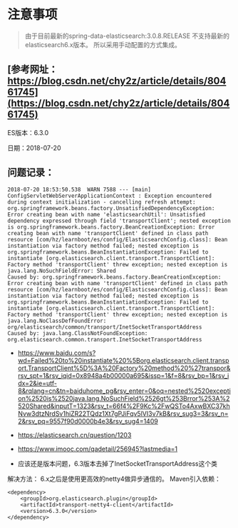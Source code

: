 # 注意事项
> 由于目前最新的spring-data-elasticsearch:3.0.8.RELEASE 不支持最新的elasticsearch6.x版本。
所以采用手动配置的方式集成。    

## [参考网址：https://blog.csdn.net/chy2z/article/details/80461745](https://blog.csdn.net/chy2z/article/details/80461745)

ES版本：6.3.0

日期：2018-07-20

## 问题记录：
```
2018-07-20 18:53:50.538  WARN 7588 --- [main] ConfigServletWebServerApplicationContext : Exception encountered during context initialization - cancelling refresh attempt: org.springframework.beans.factory.UnsatisfiedDependencyException: Error creating bean with name 'elasticsearchUtil': Unsatisfied dependency expressed through field 'transportClient'; nested exception is org.springframework.beans.factory.BeanCreationException: Error creating bean with name 'transportClient' defined in class path resource [com/hz/learnboot/es/config/ElasticsearchConfig.class]: Bean instantiation via factory method failed; nested exception is org.springframework.beans.BeanInstantiationException: Failed to instantiate [org.elasticsearch.client.transport.TransportClient]: Factory method 'transportClient' threw exception; nested exception is java.lang.NoSuchFieldError: Shared
Caused by: org.springframework.beans.factory.BeanCreationException: Error creating bean with name 'transportClient' defined in class path resource [com/hz/learnboot/es/config/ElasticsearchConfig.class]: Bean instantiation via factory method failed; nested exception is org.springframework.beans.BeanInstantiationException: Failed to instantiate [org.elasticsearch.client.transport.TransportClient]: Factory method 'transportClient' threw exception; nested exception is java.lang.NoClassDefFoundError: org/elasticsearch/common/transport/InetSocketTransportAddress
Caused by: java.lang.ClassNotFoundException: org.elasticsearch.common.transport.InetSocketTransportAddress
```
- https://www.baidu.com/s?wd=Failed%20to%20instantiate%20%5Borg.elasticsearch.client.transport.TransportClient%5D%3A%20Factory%20method%20%27transpor&rsv_spt=1&rsv_iqid=0x8948a4b00000a695&issp=1&f=8&rsv_bp=1&rsv_idx=2&ie=utf-8&rqlang=cn&tn=baiduhome_pg&rsv_enter=0&oq=nested%2520exception%2520is%2520java.lang.NoSuchField%2526gt%253Brror%253A%2520Shared&inputT=1323&rsv_t=66f4%2F9Kc%2FwQSTo4AxwBXC37khNvw3dtzNrdSv1hiZR22TQdz1Xt7gPJiFqv5lVI3v7kB&rsv_sug3=3&rsv_n=2&rsv_pq=9557f90d0000b4e3&rsv_sug4=1409
- https://elasticsearch.cn/question/1203
- https://www.imooc.com/qadetail/256945?lastmedia=1

- 应该还是版本问题，6.3版本去掉了InetSocketTransportAddress这个类

解决方法：
6.x之后是使用更高效的netty4做异步通信的。
Maven引入依赖：
```
<dependency>
    <groupId>org.elasticsearch.plugin</groupId>
    <artifactId>transport-netty4-client</artifactId>
    <version>6.3.0</version>
</dependency>
```